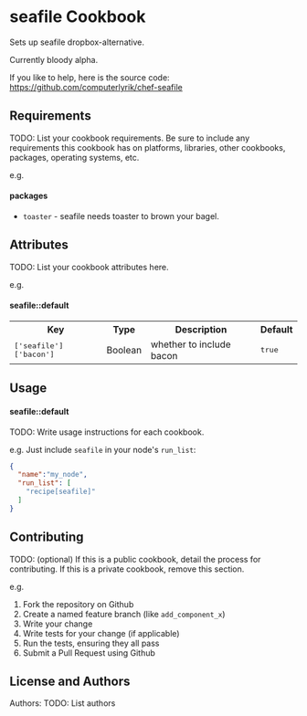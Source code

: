 seafile Cookbook
================

Sets up seafile dropbox-alternative.

Currently bloody alpha.

If you like to help, here is the source code: https://github.com/computerlyrik/chef-seafile

Requirements
------------
TODO: List your cookbook requirements. Be sure to include any requirements this cookbook has on platforms, libraries, other cookbooks, packages, operating systems, etc.

e.g.
#### packages
- `toaster` - seafile needs toaster to brown your bagel.

Attributes
----------
TODO: List your cookbook attributes here.

e.g.
#### seafile::default
<table>
  <tr>
    <th>Key</th>
    <th>Type</th>
    <th>Description</th>
    <th>Default</th>
  </tr>
  <tr>
    <td><tt>['seafile']['bacon']</tt></td>
    <td>Boolean</td>
    <td>whether to include bacon</td>
    <td><tt>true</tt></td>
  </tr>
</table>

Usage
-----
#### seafile::default
TODO: Write usage instructions for each cookbook.

e.g.
Just include `seafile` in your node's `run_list`:

```json
{
  "name":"my_node",
  "run_list": [
    "recipe[seafile]"
  ]
}
```

Contributing
------------
TODO: (optional) If this is a public cookbook, detail the process for contributing. If this is a private cookbook, remove this section.

e.g.
1. Fork the repository on Github
2. Create a named feature branch (like `add_component_x`)
3. Write your change
4. Write tests for your change (if applicable)
5. Run the tests, ensuring they all pass
6. Submit a Pull Request using Github

License and Authors
-------------------
Authors: TODO: List authors
